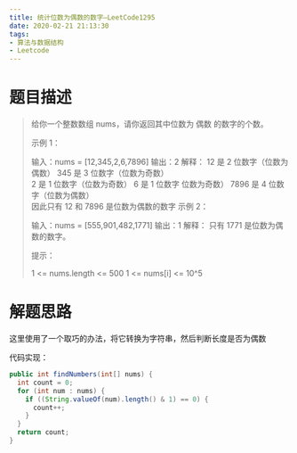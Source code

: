 ```yaml
---
title: 统计位数为偶数的数字—LeetCode1295
date: 2020-02-21 21:13:30
tags: 
- 算法与数据结构
- Leetcode
---
```


# 题目描述

> 给你一个整数数组 nums，请你返回其中位数为 偶数 的数字的个数。
>
>  示例 1：
>
> 输入：nums = \[12,345,2,6,7896]
> 输出：2
> 解释：
> 12 是 2 位数字（位数为偶数） 
> 345 是 3 位数字（位数为奇数）  
> 2 是 1 位数字（位数为奇数） 
> 6 是 1 位数字 位数为奇数） 
> 7896 是 4 位数字（位数为偶数）  
> 因此只有 12 和 7896 是位数为偶数的数字
> 示例 2：
>
> 输入：nums = \[555,901,482,1771]
> 输出：1 
> 解释： 
> 只有 1771 是位数为偶数的数字。
>
>
> 提示：
>
> 1 <= nums.length <= 500
> 1 <= nums\[i] <= 10^5

<!--more-->

# 解题思路

这里使用了一个取巧的办法，将它转换为字符串，然后判断长度是否为偶数

代码实现：

```java
public int findNumbers(int[] nums) {
  int count = 0;
  for (int num : nums) {
    if ((String.valueOf(num).length() & 1) == 0) {
      count++;
    }
  }
  return count;
}
```

